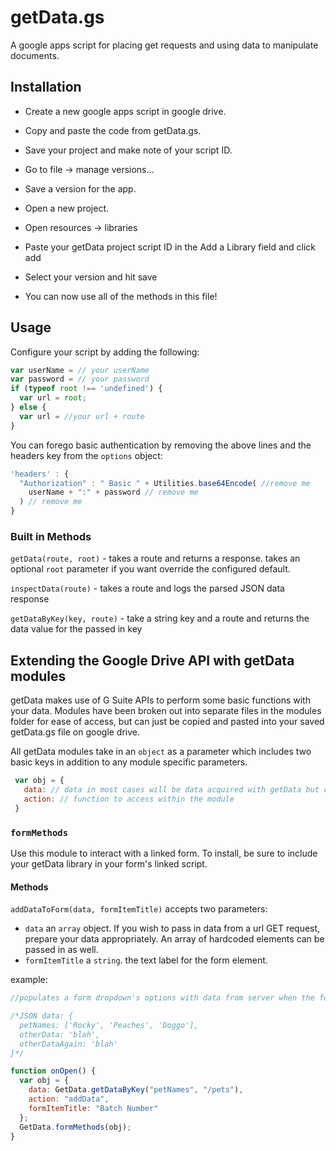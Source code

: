 # getData.gs
A google apps script for placing get requests and using data to manipulate documents.

## Installation
* Create a new google apps script in google drive.
* Copy and paste the code from getData.gs.
* Save your project and make note of your script ID.
* Go to file -> manage versions...
* Save a version for the app.


* Open a new project.
* Open resources -> libraries
* Paste your getData project script ID in the Add a Library field and click add
* Select your version and hit save
* You can now use all of the methods in this file!

## Usage

Configure your script by adding the following:

```javascript
var userName = // your userName
var password = // your password
if (typeof root !== 'undefined') {
  var url = root;
} else {
  var url = //your url + route
}
```

You can forego basic authentication by removing the above lines and the headers key from the `options` object:

```javascript
'headers' : {
  "Authorization" : " Basic " + Utilities.base64Encode( //remove me
    userName + ":" + password // remove me
  ) // remove me
}
```

### Built in Methods

`getData(route, root)` - takes a route and returns a response. takes an optional `root` parameter if you want override the configured default.

`inspectData(route)` - takes a route  and logs the parsed JSON data response

`getDataByKey(key, route)` - take a string key and a route and returns the data value for the passed in key

## Extending the Google Drive API with getData modules

getData makes use of G Suite APIs to perform some basic functions with your data. Modules have been broken out into separate files in the modules folder for ease of access, but can just be copied and pasted into your saved getData.gs file on google drive.

All getData modules take in an `object` as a parameter which includes two basic keys in addition to any module specific parameters.

```javascript
 var obj = {
   data: // data in most cases will be data acquired with getData but can be an array object, see docs for specific use-cases
   action: // function to access within the module
 }
```

### `formMethods`
Use this module to interact with a linked form. To install, be sure to include your getData library in your form's linked script.

#### Methods
`addDataToForm(data, formItemTitle)` accepts two parameters:
* `data` an `array` object. If you wish to pass in data from a url GET request, prepare your data appropriately. An array of hardcoded elements can be passed in as well.
* `formItemTitle` a `string`. the text label for the form element.

example:

```javascript
//populates a form dropdown's options with data from server when the form is opened.

/*JSON data: {
  petNames: ['Rocky', 'Peaches', 'Doggo'],
  otherData: 'blah',
  otherDataAgain: 'blah'
}*/

function onOpen() {
  var obj = {
    data: GetData.getDataByKey("petNames", "/pets"),
    action: "addData",
    formItemTitle: "Batch Number"
  };
  GetData.formMethods(obj);
}
```
